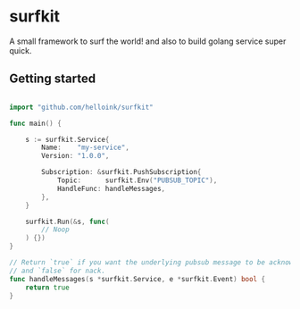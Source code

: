 # surfkit

A small framework to surf the world! and also to build golang service super quick.


## Getting started

```go

import "github.com/helloink/surfkit"

func main() {

	s := surfkit.Service{
		Name:    "my-service",
		Version: "1.0.0",

		Subscription: &surfkit.PushSubscription{
			Topic:      surfkit.Env("PUBSUB_TOPIC"),
			HandleFunc: handleMessages,
		},
	}

	surfkit.Run(&s, func(
		// Noop
	) {})
}

// Return `true` if you want the underlying pubsub message to be acknowledged (ack)
// and `false` for nack.
func handleMessages(s *surfkit.Service, e *surfkit.Event) bool {
	return true
}
```

